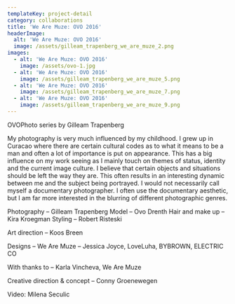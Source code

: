 ```yaml
---
templateKey: project-detail
category: collaborations
title: 'We Are Muze: OVO 2016'
headerImage:
  alt: 'We Are Muze: OVO 2016'
  image: /assets/gilleam_trapenberg_we_are_muze_2.png
images:
  - alt: 'We Are Muze: OVO 2016'
    image: /assets/ovo-1.jpg
  - alt: 'We Are Muze: OVO 2016'
    image: /assets/gilleam_trapenberg_we_are_muze_5.png
  - alt: 'We Are Muze: OVO 2016'
    image: /assets/gilleam_trapenberg_we_are_muze_7.png
  - alt: 'We Are Muze: OVO 2016'
    image: /assets/gilleam_trapenberg_we_are_muze_9.png
---
```


OVOPhoto series by Gilleam Trapenberg

My photography is very much influenced by my childhood. I grew up in Curacao where there are certain cultural codes as to what it means to be a man and often a lot of importance is put on appearance. This has a big influence on my work seeing as I mainly touch on themes of status, identity and the current image culture. I believe that certain objects and situations should be left the way they are. This often results in an interesting dynamic between me and the subject being portrayed. I would not necessarily call myself a documentary photographer. I often use the documentary aesthetic, but I am far more interested in the blurring of different photographic genres.

Photography – Gilleam Trapenberg Model – Ovo Drenth Hair and make up – Kira Kroegman Styling – Robert Risteski

Art direction – Koos Breen

Designs – We Are Muze – Jessica Joyce, LoveLuha, BYBROWN, ELECTRIC CO

With thanks to – Karla Vincheva, We Are Muze

Creative direction & concept – Conny Groenewegen

Video: Milena Seculic
